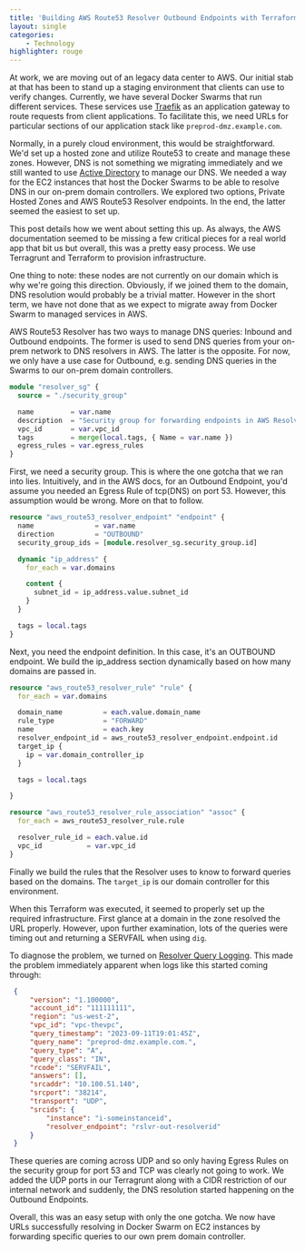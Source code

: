 ```yaml
---
title: 'Building AWS Route53 Resolver Outbound Endpoints with Terraform'
layout: single 
categories:
    - Technology 
highlighter: rouge
---
```


At work, we are moving out of an legacy data center to AWS.  Our initial stab at that has been to stand up a staging environment that clients can use to verify changes.  Currently, we have several Docker Swarms that run different services.  These services use [Traefik](https://traefik.io/) as an application gateway to route requests from client applications.  To facilitate this, we need URLs for particular sections of our application stack like `preprod-dmz.example.com`.  

Normally, in a purely cloud environment, this would be straightforward.  We'd set up a hosted zone and utilize Route53 to create and manage these zones.  However, DNS is not something we migrating immediately and we still wanted to use [Active Directory](https://learn.microsoft.com/en-us/windows-server/identity/ad-ds/plan/dns-and-ad-ds) to manage our DNS.  We needed a way for the EC2 instances that host the Docker Swarms to be able to resolve DNS in our on-prem domain controllers.  We explored two options, Private Hosted Zones and AWS Route53 Resolver endpoints.  In the end, the latter seemed the easiest to set up.

This post details how we went about setting this up.  As always, the AWS documentation seemed to be missing a few critical pieces for a real world app that bit us but overall, this was a pretty easy process.  We use Terragrunt and Terraform to provision infrastructure.  

One thing to note: these nodes are not currently on our domain which is why we're going this direction.  Obviously, if we joined them to the domain, DNS resolution would probably be a trivial matter.  However in the short term, we have not done that as we expect to migrate away from Docker Swarm to managed services in AWS.

AWS Route53 Resolver has two ways to manage DNS queries: Inbound and Outbound endpoints.  The former is used to send DNS queries from your on-prem network to DNS resolvers in AWS.  The latter is the opposite.  For now, we only have a use case for Outbound, e.g. sending DNS queries in the Swarms to our on-prem domain controllers.  

``` terraform 
module "resolver_sg" {
  source = "./security_group"

  name         = var.name
  description  = "Security group for forwarding endpoints in AWS Resolver"
  vpc_id       = var.vpc_id
  tags         = merge(local.tags, { Name = var.name })
  egress_rules = var.egress_rules
}
```

First, we need a security group.  This is where the one gotcha that we ran into lies.  Intuitively, and in the AWS docs, for an Outbound Endpoint, you'd assume you needed an Egress Rule of tcp(DNS) on port 53.  However, this assumption would be wrong.  More on that to follow.

``` terraform
resource "aws_route53_resolver_endpoint" "endpoint" {
  name               = var.name
  direction          = "OUTBOUND"
  security_group_ids = [module.resolver_sg.security_group.id]

  dynamic "ip_address" {
    for_each = var.domains

    content {
      subnet_id = ip_address.value.subnet_id
    }
  }

  tags = local.tags
}
```

Next, you need the endpoint definition.  In this case, it's an OUTBOUND endpoint.  We build the ip_address section dynamically based on how many domains are passed in.  

``` terraform 
resource "aws_route53_resolver_rule" "rule" {
  for_each = var.domains

  domain_name          = each.value.domain_name
  rule_type            = "FORWARD"
  name                 = each.key
  resolver_endpoint_id = aws_route53_resolver_endpoint.endpoint.id
  target_ip {
    ip = var.domain_controller_ip
  }

  tags = local.tags

}

resource "aws_route53_resolver_rule_association" "assoc" {
  for_each = aws_route53_resolver_rule.rule

  resolver_rule_id = each.value.id
  vpc_id           = var.vpc_id
}
```

Finally we build the rules that the Resolver uses to know to forward queries based on the domains.  The `target_ip` is our domain controller for this environment.  

When this Terraform was executed, it seemed to properly set up the required infrastructure.  First glance at a domain in the zone resolved the URL properly.  However, upon further examination, lots of the queries were timing out and returning a SERVFAIL when using `dig`.  

To diagnose the problem, we turned on [Resolver Query Logging](https://docs.aws.amazon.com/Route53/latest/DeveloperGuide/resolver-query-logs.html).  This made the problem immediately apparent when logs like this started coming through:

``` json
 {
     "version": "1.100000",
     "account_id": "111111111",
     "region": "us-west-2",
     "vpc_id": "vpc-thevpc",
     "query_timestamp": "2023-09-11T19:01:45Z",
     "query_name": "preprod-dmz.example.com.",
     "query_type": "A",
     "query_class": "IN",
     "rcode": "SERVFAIL",
     "answers": [],
     "srcaddr": "10.100.51.140",
     "srcport": "38214",
     "transport": "UDP",
     "srcids": {
         "instance": "i-someinstanceid",
         "resolver_endpoint": "rslvr-out-resolverid"
     }
 }
```

These queries are coming across UDP and so only having Egress Rules on the security group for port 53 and TCP was clearly not going to work.  We added the UDP ports in our Terragrunt along with a CIDR restriction of our internal network and suddenly, the DNS resolution started happening on the Outbound Endpoints.

Overall, this was an easy setup with only the one gotcha.  We now have URLs successfully resolving in Docker Swarm on EC2 instances by forwarding specific queries to our own prem domain controller.